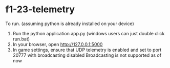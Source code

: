 # f1-23-telemetry

To run. (assuming python is already installed on your device)
1. Run the python application app.py (windows users can just double click run.bat)
2. In your browser, open http://127.0.0.1:5000
3. In game settings, ensure that UDP telemetry is enabled and set to port 20777 with broadcasting disabled
Broadcasting is not supported as of now